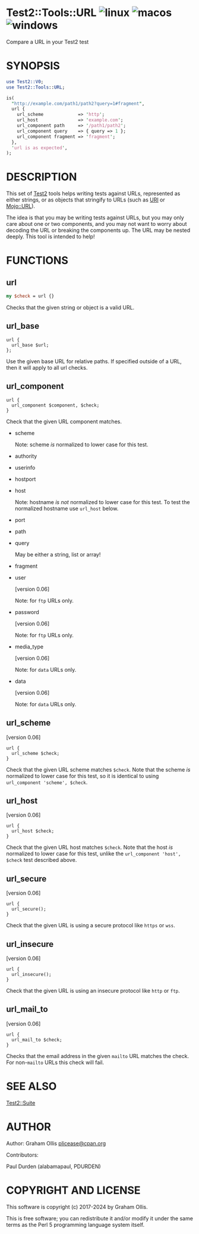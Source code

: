 # Test2::Tools::URL ![linux](https://github.com/uperl/Test2-Tools-URL/workflows/linux/badge.svg) ![macos](https://github.com/uperl/Test2-Tools-URL/workflows/macos/badge.svg) ![windows](https://github.com/uperl/Test2-Tools-URL/workflows/windows/badge.svg)

Compare a URL in your Test2 test

# SYNOPSIS

```perl
use Test2::V0;
use Test2::Tools::URL;

is(
  "http://example.com/path1/path2?query=1#fragment",
  url {
    url_scheme             => 'http';
    url_host               => 'example.com';
    url_component path     => '/path1/path2';
    url_component query    => { query => 1 };
    url_component fragment => 'fragment';
  },
  'url is as expected',
);
```

# DESCRIPTION

This set of [Test2](https://metacpan.org/pod/Test2) tools helps writing tests against
URLs, represented as either strings, or as objects that
stringify to URLs (such as [URI](https://metacpan.org/pod/URI) or [Mojo::URL](https://metacpan.org/pod/Mojo::URL)).

The idea is that you may be writing tests against URLs,
but you may only care about one or two components, and
you may not want to worry about decoding the URL or breaking
the components up.  The URL may be nested deeply.  This
tool is intended to help!

# FUNCTIONS

## url

```perl
my $check = url {}
```

Checks that the given string or object is a valid URL.

## url\_base

```
url {
  url_base $url;
};
```

Use the given base URL for relative paths.  If specified outside of a URL,
then it will apply to all url checks.

## url\_component

```
url {
  url_component $component, $check;
}
```

Check that the given URL component matches.

- scheme

    Note: scheme _is_ normalized to lower case for this test.

- authority
- userinfo
- hostport
- host

    Note: hostname _is not_ normalized to lower case for this test.  To test the normalized hostname use `url_host` below.

- port
- path
- query

    May be either a string, list or array!

- fragment
- user

    \[version 0.06\]

    Note: for `ftp` URLs only.

- password

    \[version 0.06\]

    Note: for `ftp` URLs only.

- media\_type

    \[version 0.06\]

    Note: for `data` URLs only.

- data

    \[version 0.06\]

    Note: for `data` URLs only.

## url\_scheme

\[version 0.06\]

```
url {
  url_scheme $check;
}
```

Check that the given URL scheme matches `$check`.  Note that the scheme _is_ normalized
to lower case for this test, so it is identical to using `url_component 'scheme', $check`.

## url\_host

\[version 0.06\]

```
url {
  url_host $check;
}
```

Check that the given URL host matches `$check`.  Note that the host _is_ normalized to
lower case for this test, unlike the `url_component 'host', $check` test described above.

## url\_secure

\[version 0.06\]

```
url {
  url_secure();
}
```

Check that the given URL is using a secure protocol like `https` or `wss`.

## url\_insecure

\[version 0.06\]

```
url {
  url_insecure();
}
```

Check that the given URL is using an insecure protocol like `http` or `ftp`.

## url\_mail\_to

\[version 0.06\]

```
url {
  url_mail_to $check;
}
```

Checks that the email address in the given `mailto` URL matches the check.
For non-`mailto` URLs this check will fail.

# SEE ALSO

[Test2::Suite](https://metacpan.org/pod/Test2::Suite)

# AUTHOR

Author: Graham Ollis <plicease@cpan.org>

Contributors:

Paul Durden (alabamapaul, PDURDEN)

# COPYRIGHT AND LICENSE

This software is copyright (c) 2017-2024 by Graham Ollis.

This is free software; you can redistribute it and/or modify it under
the same terms as the Perl 5 programming language system itself.
